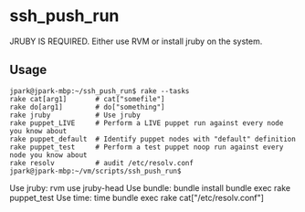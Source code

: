 # ssh\_push\_run # 

JRUBY IS REQUIRED. Either use RVM or install jruby on the system.

## Usage ##
 
	jpark@jpark-mbp:~/ssh_push_run$ rake --tasks
	rake cat[arg1]       # cat["somefile"]
	rake do[arg1]        # do["something"]
	rake jruby           # Use jruby
	rake puppet_LIVE     # Perform a LIVE puppet run against every node you know about
	rake puppet_default  # Identify puppet nodes with "default" definition
	rake puppet_test     # Perform a test puppet noop run against every node you know about
	rake resolv          # audit /etc/resolv.conf
	jpark@jpark-mbp:~/vm/scripts/ssh_push_run$ 
	

Use jruby:
	rvm use jruby-head
Use bundle:
	bundle install
	bundle exec rake puppet_test 
Use time:
	time bundle exec rake cat["/etc/resolv.conf"]

